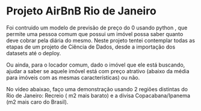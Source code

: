 # Projeto AirBnB Rio de Janeiro
 
 Foi contruido um modelo de previsão de preço do 0 usando python , que permite uma pessoa comum que possui um imóvel possa saber quanto deve cobrar pela diária do mesmo. Neste projeto tentei contemplar todas as etapas de um projeto de Ciência de Dados, desde a importação dos datasets até o deploy.

Ou ainda, para o locador comum, dado o imóvel que ele está buscando, ajudar a saber se aquele imóvel está com preço atrativo (abaixo da média para imóveis com as mesmas características) ou não.

No vídeo abaixao, faço uma demonstração usando 2 regiões distintas do Rio de Janeiro: Recreio ( m2 mais barato) e a divisa Copacabana/Ipanema (m2 mais caro do Brasil).
